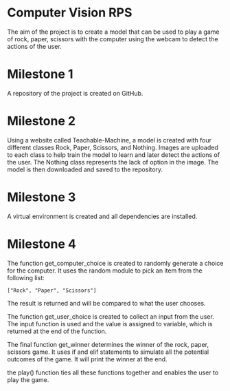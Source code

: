 # Computer Vision RPS

The aim of the project is to create a model that can be used to play a game of rock, paper, scissors with the computer using the webcam to detect the actions of the user.

# Milestone 1

A repository of the project is created on GitHub.

# Milestone 2

Using a website called Teachable-Machine, a model is created with four different classes Rock, Paper, Scissors, and Nothing. Images are uploaded to each class to help train the model to learn and later detect the actions of the user. The Nothing class represents the lack of option in the image. The model is then downloaded and saved to the repository.

# Milestone 3

A virtual environment is created and all dependencies are installed.

# Milestone 4

The function get_computer_choice is created to randomly generate a choice for the computer. It uses the random module to pick an item from the following list:

    ["Rock", "Paper", "Scissors"]

The result is returned and will be compared to what the user chooses.

The function get_user_choice is created to collect an input from the user. The input function is used and the value is assigned to variable, which is returned at the end of the function.

The final function get_winner determines the winner of the rock, paper, scissors game. It uses if and elif statements to simulate all the potential outcomes of the game. It will print the winner at the end.

the play() function ties all these functions together and enables the user to play the game.